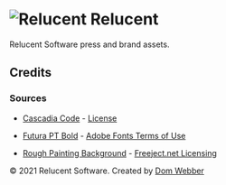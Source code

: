 # ![Relucent](./dist/relucent-logo-extended/relucent-logo-extended-cover-blue.png) Relucent

Relucent Software press and brand assets.

## Credits

### Sources

- [Cascadia Code](https://github.com/microsoft/cascadia-code/tree/v2102.25) -
  [License](https://github.com/microsoft/cascadia-code/blob/v2102.25/LICENSE)

- [Futura PT Bold](https://fonts.adobe.com/fonts/futura-pt) -
  [Adobe Fonts Terms of Use](https://www.adobe.com/go/adobe-fonts-terms)

- [Rough Painting Background](https://www.freeject.net/2021/01/free-demo-rough-painting-background.html) -
  [Freeject.net Licensing](https://web.archive.org/web/20210309000755/https://www.freeject.net/p/lisen.html)

&copy; 2021 Relucent Software.
Created by [Dom Webber](https://github.com/domwebber)
